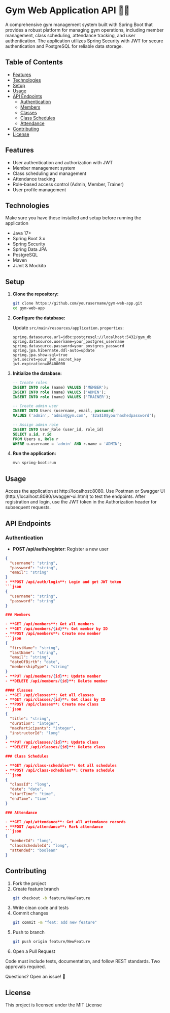 # Gym Web Application API 🏋️‍♂️

A comprehensive gym management system built with Spring Boot that provides a robust platform for managing gym operations, including member management, class scheduling, attendance tracking, and user authentication. The application utilizes Spring Security with JWT for secure authentication and PostgreSQL for reliable data storage.

## Table of Contents

- [Features](#features)
- [Technologies](#technologies)
- [Setup](#setup)
- [Usage](#usage)
- [API Endpoints](#api-endpoints)
  - [Authentication](#authentication)
  - [Members](#members)
  - [Classes](#classes)
  - [Class Schedules](#class-schedules)
  - [Attendance](#attendance)
- [Contributing](#contributing)
- [License](#license)

## Features

- User authentication and authorization with JWT
- Member management system
- Class scheduling and management
- Attendance tracking
- Role-based access control (Admin, Member, Trainer)
- User profile management

## Technologies
Make sure you have these installed and setup before running the application

- Java 17+
- Spring Boot 3.x
- Spring Security
- Spring Data JPA
- PostgreSQL
- Maven
- JUnit & Mockito

## Setup

1. **Clone the repository:**

    ```bash
    git clone https://github.com/yourusername/gym-web-app.git
    cd gym-web-app
    ```

2. **Configure the database:**

    Update `src/main/resources/application.properties`:

    ```properties
    spring.datasource.url=jdbc:postgresql://localhost:5432/gym_db
    spring.datasource.username=your_postgres_username
    spring.datasource.password=your_postgres_password
    spring.jpa.hibernate.ddl-auto=update
    spring.jpa.show-sql=true
    jwt.secret=your_jwt_secret_key
    jwt.expiration=86400000
    ```

3. **Initialize the database:**

    ```sql
    -- Create roles
    INSERT INTO role (name) VALUES ('MEMBER');
    INSERT INTO role (name) VALUES ('ADMIN');
    INSERT INTO role (name) VALUES ('TRAINER');

    -- Create admin user
    INSERT INTO Users (username, email, password)
    VALUES ('admin', 'admin@gym.com', '$2a$10$yourhashedpassword');

    -- Assign admin role
    INSERT INTO User_Role (user_id, role_id)
    SELECT u.id, r.id
    FROM Users u, Role r
    WHERE u.username = 'admin' AND r.name = 'ADMIN';
    ```

4. **Run the application:**

    ```bash
    mvn spring-boot:run
    ```
## Usage
Access the application at http://localhost:8080. Use Postman or Swagger UI (http://localhost:8080/swagger-ui.html) to test the endpoints. After registration and login, use the JWT token in the Authorization header for subsequent requests.

## API Endpoints

### Authentication

- **POST /api/auth/register**: Register a new user
 ```json
 {
   "username": "string",
   "password": "string",
   "email": "string"
 }
- **POST /api/auth/login**: Login and get JWT token
 ```json
 {
   "username": "string",
   "password": "string"
 }

### Members

- **GET /api/members**: Get all members
- **GET /api/members/{id}**: Get member by ID
- **POST /api/members**: Create new member
```json
{
   "firstName": "string",
   "lastName": "string", 
   "email": "string",
   "dateOfBirth": "date",
   "membershipType": "string"
}
- **PUT /api/members/{id}**: Update member
- **DELETE /api/members/{id}**: Delete member

#### Classes
- **GET /api/classes**: Get all classes
- **GET /api/classes/{id}**: Get class by ID
- **POST /api/classes**: Create new class
```json
{
   "title": "string",
   "duration": "integer",
   "maxParticipants": "integer", 
   "instructorId": "long"
}
- **PUT /api/classes/{id}**: Update class
- **DELETE /api/classes/{id}**: Delete class

### Class Schedules

- **GET /api/class-schedules**: Get all schedules
- **POST /api/class-schedules**: Create schedule
```json
{
   "classId": "long",
   "date": "date",
   "startTime": "time",
   "endTime": "time"
}

### Attendance

- **GET /api/attendance**: Get all attendance records
- **POST /api/attendance**: Mark attendance
```json
{
   "memberId": "long",
   "classScheduleId": "long", 
   "attended": "boolean"
}
```
## Contributing

1. Fork the project
2. Create feature branch
   ```bash
   git checkout -b feature/NewFeature
   ```
3. Write clean code and tests
4. Commit changes
   ```bash 
   git commit -m "feat: add new feature"
   ```
5. Push to branch
   ```bash
   git push origin feature/NewFeature
   ```
6. Open a Pull Request

Code must include tests, documentation, and follow REST standards. Two approvals required.

Questions? Open an issue! 🚀

## License
This project is licensed under the MIT License
